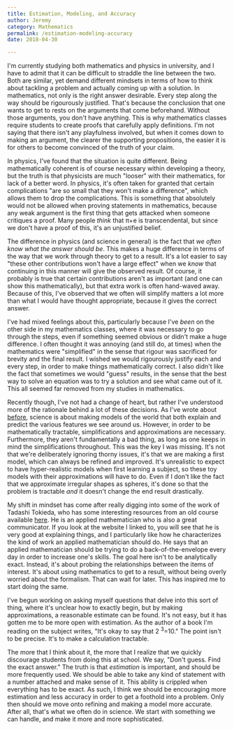 ```yaml
---
title: Estimation, Modeling, and Accuracy
author: Jeremy
category: Mathematics
permalink: /estimation-modeling-accuracy
date: 2018-04-30

---
```


I'm currently studying both mathematics and physics in university, and I have to admit that it can be difficult to straddle the line between the two. Both are similar, yet demand different mindsets in terms of how to think about tackling a problem and actually coming up with a solution. In mathematics, not only is the right answer desirable. Every step along the way should be rigourously justified. That's because the conclusion that one wants to get to rests on the arguments that come beforehand. Without those arguments, you don't have anything. This is why mathematics classes require students to create proofs that carefully apply definitions. I'm not saying that there isn't any playfulness involved, but when it comes down to making an argument, the clearer the supporting propositions, the easier it is for others to become convinced of the truth of your claim.

In physics, I've found that the situation is quite different. Being mathematically coherent is of course necessary within developing a theory, but the truth is that physicists are much "looser" with their mathematics, for lack of a better word. In physics, it's often taken for granted that certain complications "are so small that they won't make a difference", which allows them to drop the complications. This is something that absolutely would not be allowed when proving statements in mathematics, because any weak argument is the first thing that gets attacked when someone critiques a proof. Many people *think* that &pi;+e is transcendental, but since we don't have a proof of this, it's an unjustified belief.

The difference in physics (and science in general) is the fact that *we often know what the answer should be*. This makes a huge difference in terms of the way that we work through theory to get to a result. It's a lot easier to say "these other contributions won't have a large effect" when we *know* that continuing in this manner will give the observed result. Of course, it probably is true that certain contributions aren't as important (and one can show this mathematically), but that extra work is often hand-waved away. Because of this, I've observed that we often will simplify matters a lot more than what I would have thought appropriate, because it gives the correct answer.

I've had mixed feelings about this, particularly because I've *been* on the other side in my mathematics classes, where it was necessary to go through the steps, even if something seemed obvious or didn't make a huge difference. I often thought it was annoying (and still do, at times) when the mathematics were "simplified" in the sense that rigour was sacrificed for brevity and the final result. I wished we would rigourously justify each and every step, in order to make things mathematically correct. I also didn't like the fact that sometimes we would "guess" results, in the sense that the best way to solve an equation was to try a solution and see what came out of it. This all seemed far removed from my studies in mathematics.

Recently though, I've not had a change of heart, but rather I've understood more of the rationale behind a lot of these decisions. As I've wrote about [before](/2018-02-12-What-are-Toy-Models-in-Physics), science is about making models of the world that both explain and predict the various features we see around us. However, in order to be mathematically tractable, simplifications and approximations are necessary. Furthermore, they aren't fundamentally a bad thing, as long as one keeps in mind the simplifications throughout. This was the key I was missing. It's not that we're deliberately ignoring thorny issues, it's that we are making a first model, which can always be refined and improved. It's unrealistic to expect to have hyper-realistic models when first learning a subject, so these toy models with their approximations will have to do. Even if I don't like the fact that we approximate irregular shapes as spheres, it's done so that the problem is tractable *and* it doesn't change the end result drastically.

My shift in mindset has come after really digging into some of the work of Tadashi Tokieda, who has some interesting resources from an old course available [here](http://www.issmys.eu/previous-year/lyon/instructors-folder/tadashi-tokieda). He is an applied mathematician who is also a great communicator. If you look at the website I linked to, you will see that he is very good at explaining things, and I particularly like how he characterizes the kind of work an applied mathematician should do. He says that an applied mathematician should be trying to do a back-of-the-envelope every day in order to increase one's skills. The goal here isn't to be analytically exact. Instead, it's about probing the relationships between the items of interest. It's about using mathematics to get to a result, without being overly worried about the formalism. That can wait for later. This has inspired me to start doing the same.

I've begun working on asking myself questions that delve into this sort of thing, where it's unclear how to exactly begin, but by making approximations, a reasonable estimate can be found. It's not easy, but it has gotten me to be more open with estimation. As the author of a book I'm reading on the subject writes, "It's okay to say that 2 <sup>3</sup>=10." The point isn't to be precise. It's to make a calculation tractable.

The more that I think about it, the more that I realize that we quickly discourage students from doing this at school. We say, "Don't guess. Find the exact answer." The truth is that *estimation* is important, and should be more frequently used. We should be able to take any kind of statement with a number attached and make sense of it. This ability is crippled when everything has to be exact. As such, I think we should be encouraging more estimation and less accuracy in order to get a foothold into a problem. Only then should we move onto refining and making a model more accurate. After all, that's what we often do in science. We start with something we can handle, and make it more and more sophisticated.
